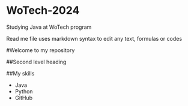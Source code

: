 # WoTech-2024
Studying Java at WoTech program

Read me file uses markdown syntax to edit any text, formulas or codes

#Welcome to my repository

##Second level heading

##My skills
- Java
- Python
- GitHub
